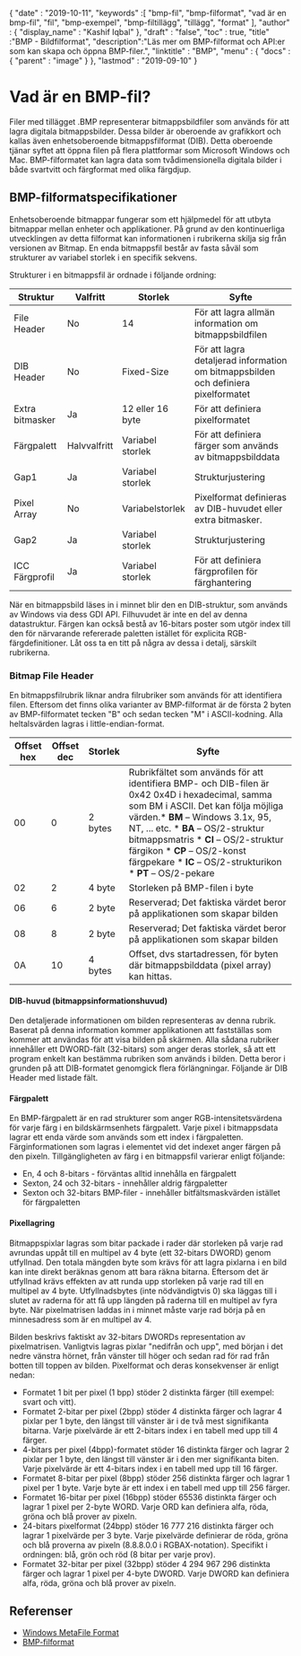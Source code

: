 {
  "date" : "2019-10-11",
  "keywords" :[ "bmp-fil", "bmp-filformat", "vad är en bmp-fil", "fil", "bmp-exempel", "bmp-filtillägg", "tillägg", "format" ],
  "author" : {
    "display_name" : "Kashif Iqbal"
},
  "draft" : "false",
  "toc" : true,
  "title" :"BMP - Bildfilformat",
  "description":"Läs mer om BMP-filformat och API:er som kan skapa och öppna BMP-filer.",
  "linktitle" : "BMP",
  "menu" : {
    "docs" : {
      "parent" : "image"
}
},
  "lastmod" : "2019-09-10"
}

# Vad är en BMP-fil? #

Filer med tillägget .BMP representerar bitmappsbildfiler som används för att lagra digitala bitmappsbilder. Dessa bilder är oberoende av grafikkort och kallas även enhetsoberoende bitmappsfilformat (DIB). Detta oberoende tjänar syftet att öppna filen på flera plattformar som Microsoft Windows och Mac. BMP-filformatet kan lagra data som tvådimensionella digitala bilder i både svartvitt och färgformat med olika färgdjup.

## BMP-filformatspecifikationer ##

Enhetsoberoende bitmappar fungerar som ett hjälpmedel för att utbyta bitmappar mellan enheter och applikationer. På grund av den kontinuerliga utvecklingen av detta filformat kan informationen i rubrikerna skilja sig från versionen av Bitmap. En enda bitmappsfil består av fasta såväl som strukturer av variabel storlek i en specifik sekvens.

Strukturer i en bitmappsfil är ordnade i följande ordning:


|Struktur|Valfritt|Storlek|Syfte
---|---|---|---|
|File Header|No|14|För att lagra allmän information om bitmappsbildfilen
|DIB Header|No|Fixed-Size|För att lagra detaljerad information om bitmappsbilden och definiera pixelformatet
|Extra bitmasker|Ja|12 eller 16 byte|För att definiera pixelformatet
|Färgpalett|Halvvalfritt|Variabel storlek|För att definiera färger som används av bitmappsbilddata
|Gap1|Ja|Variabel storlek|Strukturjustering
|Pixel Array|No|Variabelstorlek|Pixelformat definieras av DIB-huvudet eller extra bitmasker.
|Gap2|Ja|Variabel storlek|Strukturjustering
|ICC Färgprofil|Ja|Variabel storlek|För att definiera färgprofilen för färghantering

När en bitmappsbild läses in i minnet blir den en DIB-struktur, som används av Windows via dess GDI API. Filhuvudet är inte en del av denna datastruktur. Färgen kan också bestå av 16-bitars poster som utgör index till den för närvarande refererade paletten istället för explicita RGB-färgdefinitioner. Låt oss ta en titt på några av dessa i detalj, särskilt rubrikerna.

### Bitmap File Header ###

En bitmappsfilrubrik liknar andra filrubriker som används för att identifiera filen. Eftersom det finns olika varianter av BMP-filformat är de första 2 byten av BMP-filformatet tecken "B" och sedan tecken "M" i ASCII-kodning. Alla heltalsvärden lagras i little-endian-format.

|Offset hex|Offset dec|Storlek|Syfte
---|---|---|---|
|00|0|2 bytes|Rubrikfältet som används för att identifiera BMP- och DIB-filen är 0x42 0x4D i hexadecimal, samma som BM i ASCII. Det kan följa möjliga värden.* **BM** – Windows 3.1x, 95, NT, ... etc. * **BA** – OS/2-struktur bitmappsmatris * **CI** – OS/2-struktur färgikon * **CP** – OS/2-konst färgpekare * **IC** – OS/2-strukturikon * **PT** – OS/2-pekare
|02|2|4 byte|Storleken på BMP-filen i byte
|06|6|2 byte|Reserverad; Det faktiska värdet beror på applikationen som skapar bilden
|08|8|2 byte|Reserverad; Det faktiska värdet beror på applikationen som skapar bilden
|0A|10|4 bytes|Offset, dvs startadressen, för byten där bitmappsbilddata (pixel array) kan hittas.

#### DIB-huvud (bitmappsinformationshuvud) ####

Den detaljerade informationen om bilden representeras av denna rubrik. Baserat på denna information kommer applikationen att fastställas som kommer att användas för att visa bilden på skärmen. Alla sådana rubriker innehåller ett DWORD-fält (32-bitars) som anger deras storlek, så att ett program enkelt kan bestämma rubriken som används i bilden. Detta beror i grunden på att DIB-formatet genomgick flera förlängningar. Följande är DIB Header med listade fält.

#### Färgpalett ####

En BMP-färgpalett är en rad strukturer som anger RGB-intensitetsvärdena för varje färg i en bildskärmsenhets färgpalett. Varje pixel i bitmappsdata lagrar ett enda värde som används som ett index i färgpaletten. Färginformationen som lagras i elementet vid det indexet anger färgen på den pixeln. Tillgängligheten av färg i en bitmappsfil varierar enligt följande:

* En, 4 och 8-bitars - förväntas alltid innehålla en färgpalett
* Sexton, 24 och 32-bitars - innehåller aldrig färgpaletter
* Sexton och 32-bitars BMP-filer - innehåller bitfältsmaskvärden istället för färgpaletten

#### Pixellagring ####

Bitmappspixlar lagras som bitar packade i rader där storleken på varje rad avrundas uppåt till en multipel av 4 byte (ett 32-bitars DWORD) genom utfyllnad. Den totala mängden byte som krävs för att lagra pixlarna i en bild kan inte direkt beräknas genom att bara räkna bitarna. Eftersom det är utfyllnad krävs effekten av att runda upp storleken på varje rad till en multipel av 4 byte. Utfyllnadsbytes (inte nödvändigtvis 0) ska läggas till i slutet av raderna för att få upp längden på raderna till en multipel av fyra byte. När pixelmatrisen laddas in i minnet måste varje rad börja på en minnesadress som är en multipel av 4.

Bilden beskrivs faktiskt av 32-bitars DWORDs representation av pixelmatrisen. Vanligtvis lagras pixlar "nedifrån och upp", med början i det nedre vänstra hörnet, från vänster till höger och sedan rad för rad från botten till toppen av bilden. Pixelformat och deras konsekvenser är enligt nedan:

* Formatet 1 bit per pixel (1 bpp) stöder 2 distinkta färger (till exempel: svart och vitt).
* Formatet 2-bitar per pixel (2bpp) stöder 4 distinkta färger och lagrar 4 pixlar per 1 byte, den längst till vänster är i de två mest signifikanta bitarna. Varje pixelvärde är ett 2-bitars index i en tabell med upp till 4 färger.
* 4-bitars per pixel (4bpp)-formatet stöder 16 distinkta färger och lagrar 2 pixlar per 1 byte, den längst till vänster är i den mer signifikanta biten. Varje pixelvärde är ett 4-bitars index i en tabell med upp till 16 färger.
* Formatet 8-bitar per pixel (8bpp) stöder 256 distinkta färger och lagrar 1 pixel per 1 byte. Varje byte är ett index i en tabell med upp till 256 färger.
* Formatet 16-bitar per pixel (16bpp) stöder 65536 distinkta färger och lagrar 1 pixel per 2-byte WORD. Varje ORD kan definiera alfa, röda, gröna och blå prover av pixeln.
* 24-bitars pixelformat (24bpp) stöder 16 777 216 distinkta färger och lagrar 1 pixelvärde per 3 byte. Varje pixelvärde definierar de röda, gröna och blå proverna av pixeln (8.8.8.0.0 i RGBAX-notation). Specifikt i ordningen: blå, grön och röd (8 bitar per varje prov).
* Formatet 32-bitar per pixel (32bpp) stöder 4 294 967 296 distinkta färger och lagrar 1 pixel per 4-byte DWORD. Varje DWORD kan definiera alfa, röda, gröna och blå prover av pixeln.

## Referenser ##

* [Windows MetaFile Format](https://learn.microsoft.com/en-us/openspecs/windows_protocols/ms-wmf/4813e7fd-52d0-4f42-965f-228c8b7488d2)
* [BMP-filformat](https://en.wikipedia.org/wiki/BMP_file_format)

